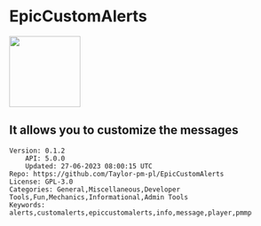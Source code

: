 # EpicCustomAlerts
<img src="https://raw.githubusercontent.com/Taylor-pm-pl/EpicCustomAlerts/4a9189b473627eec83306b3bbfd31948e9d2541d/assets/images/icon.png" width="128" height="128" />

## It allows you to customize the messages
```properties
Version: 0.1.2
    API: 5.0.0
    Updated: 27-06-2023 08:00:15 UTC
Repo: https://github.com/Taylor-pm-pl/EpicCustomAlerts
License: GPL-3.0
Categories: General,Miscellaneous,Developer Tools,Fun,Mechanics,Informational,Admin Tools
Keywords: alerts,customalerts,epiccustomalerts,info,message,player,pmmp
```